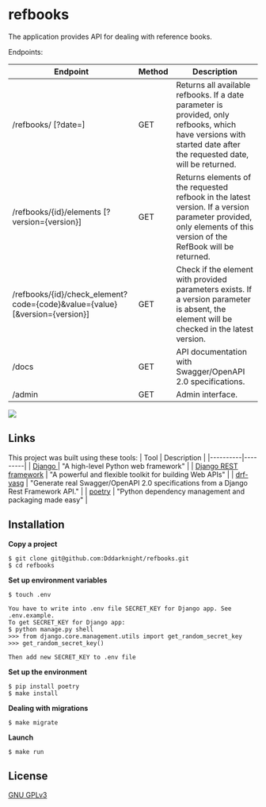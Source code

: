 # refbooks

The application provides API for dealing with reference books.

Endpoints:

| Endpoint | Method | Description |
|----------|---------|---------|
| /refbooks/ [?date=<date>] | GET |  Returns all available refbooks. If a date parameter is provided, only refbooks, which have versions with started date after the requested date, will be returned. |
| /refbooks/{id}/elements [?version={version}] | GET | Returns elements of the requested refbook in the latest version. If a version parameter provided, only elements of this version of the RefBook will be returned. |
| /refbooks/{id}/check_element?code={code}&value={value} [&version={version}] | GET |  Check if the element with provided parameters exists. If a version parameter is absent, the element will be checked in the latest version. |
| /docs | GET |  API documentation with Swagger/OpenAPI 2.0 specifications. |
| /admin | GET |  Admin interface. |


<a href="https://codeclimate.com/github/Dddarknight/refbooks/test_coverage"><img src="https://api.codeclimate.com/v1/badges/e34fc047b0cdae42c43e/test_coverage" /></a>

## Links
This project was built using these tools:
| Tool | Description |
|----------|---------|
| [Django ](https://www.djangoproject.com/) |  "A high-level Python web framework" |
| [Django REST framework](https://www.django-rest-framework.org/) |  "A powerful and flexible toolkit for building Web APIs" |
| [drf-yasg](https://drf-yasg.readthedocs.io/en/stable/readme.html) |  "Generate real Swagger/OpenAPI 2.0 specifications from a Django Rest Framework API." |
| [poetry](https://python-poetry.org/) |  "Python dependency management and packaging made easy" |

## Installation
**Copy a project**

```
$ git clone git@github.com:Dddarknight/refbooks.git
$ cd refbooks
```

**Set up environment variables**
```
$ touch .env

You have to write into .env file SECRET_KEY for Django app. See .env.example.
To get SECRET_KEY for Django app:
$ python manage.py shell
>>> from django.core.management.utils import get_random_secret_key
>>> get_random_secret_key()

Then add new SECRET_KEY to .env file
```

**Set up the environment**
```
$ pip install poetry
$ make install
```

**Dealing with migrations**
```
$ make migrate
```

**Launch**
```
$ make run
```

## License
[GNU GPLv3](https://choosealicense.com/licenses/gpl-3.0/)